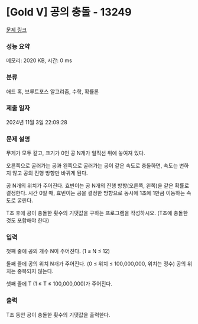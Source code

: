 # [Gold V] 공의 충돌 - 13249 

[문제 링크](https://www.acmicpc.net/problem/13249) 

### 성능 요약

메모리: 2020 KB, 시간: 0 ms

### 분류

애드 혹, 브루트포스 알고리즘, 수학, 확률론

### 제출 일자

2024년 11월 3일 22:09:28

### 문제 설명

<p>무게가 모두 같고, 크기가 0인 공 N개가 일직선 위에 놓여져 있다.</p>

<p>오른쪽으로 굴러가는 공과 왼쪽으로 굴러가는 공이 같은 속도로 충돌하면, 속도는 변하지 않고 공의 진행 방향만 바뀌게 된다.</p>

<p>공 N개의 위치가 주어진다. 효빈이는 공 N개의 진행 방향(오른쪽, 왼쪽)을 같은 확률로 결정한다. 시간 0일 때, 효빈이는 공을 결정한 방향으로 동시에 1초에 1만큼 이동하는 속도로 굴린다.</p>

<p>T초 후에 공이 충돌한 횟수의 기댓값을 구하는 프로그램을 작성하시오. (T초에 충돌한 것도 포함해야 한다)</p>

### 입력 

 <p>첫째 줄에 공의 개수 N이 주어진다. (1 ≤ N ≤ 12)</p>

<p>둘째 줄에 공의 위치 N개가 주어진다. (0 ≤ 위치 ≤ 100,000,000, 위치는 정수) 공의 위치는 중복되지 않는다.</p>

<p>셋째 줄에 T (1 ≤ T ≤ 100,000,000)가 주어진다.</p>

### 출력 

 <p>T초 동안 공이 충돌한 횟수의 기댓값을 출력한다.</p>


